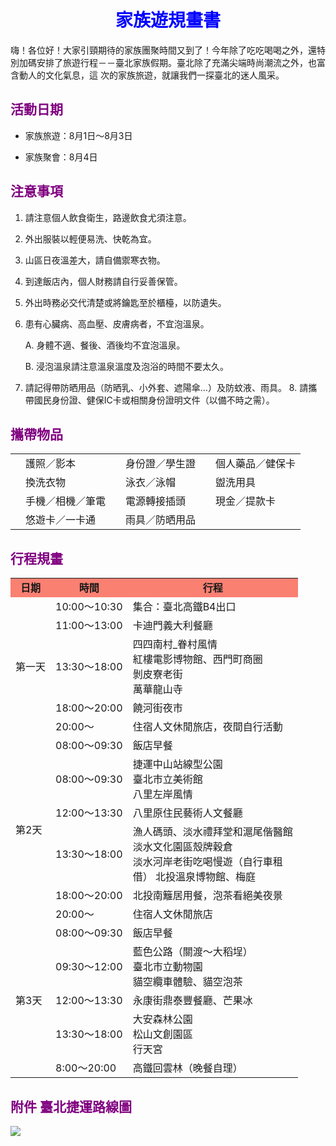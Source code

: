 <h1 align="center"><span style="color:blue">家族遊規畫書</span></h1>

嗨！各位好！大家引頸期待的家族團聚時間又到了！今年除了吃吃喝喝之外，還特別加碼安排了旅遊行程－－臺北家族假期。臺北除了充滿尖端時尚潮流之外，也富含動人的文化氣息，這 次的家族旅遊，就讓我們一探臺北的迷人風采。 

## <span style="color:purple">**活動日期**</span> 

- 家族旅遊：8月1日～8月3日 

- 家族聚會：8月4日 

## <span style="color:purple">**注意事項**</span> 

1. 請注意個人飲食衛生，路邊飲食尤須注意。 

2. 外出服裝以輕便易洗、快乾為宜。 

3. 山區日夜溫差大，請自備禦寒衣物。

4. 到達飯店內，個人財務請自行妥善保管。 

5. 外出時務必交代清楚或將鑰匙至於櫃檯，以防遺失。

6. 患有心臟病、高血壓、皮膚病者，不宜泡溫泉。 

      A. 身體不適、餐後、酒後均不宜泡溫泉。 

      B. 浸泡溫泉請注意溫泉溫度及泡浴的時間不要太久。 

7. 請記得帶防晒用品（防晒乳、小外套、遮陽傘…）及防蚊液、雨具。 8. 請攜帶國民身份證、健保IC卡或相關身份證明文件（以備不時之需）。 

## <span style="color:purple">**攜帶物品**</span> 

<table>
	<tr>
		<td></td>
		<td>護照／影本</td>
		<td></td>
		<td>身份證／學生證</td>
		<td></td>
		<td>個人藥品／健保卡</td>
	</tr>
	<tr>
		<td></td>
		<td>換洗衣物</td>
		<td></td>
		<td>泳衣／泳帽</td>
		<td></td>
		<td>盥洗用具</td>
	</tr>
	<tr>
		<td></td>
		<td>手機／相機／筆電</td>
		<td></td>
		<td>電源轉接插頭</td>
		<td></td>
		<td>現金／提款卡</td>
	</tr>
	<tr>
		<td></td>
		<td>悠遊卡／一卡通</td>
		<td></td>
		<td>雨具／防晒用品</td>
		<td></td>
		<td></td>
	</tr>
</table>


## <span style="color:purple">**行程規畫**</span> 

<table>
	<tr style="background-color:#FA8072;font-weight:bold">
		<td><center>日期</center></td>
		<td><center>時間</center></td>
		<td><center>行程</center></td>
	</tr>
	<tr>
		<td rowspan="5">第一天</td>
		<td>10:00～10:30 </td>
		<td>集合：臺北高鐵B4出口 </td>
	</tr>
	<tr>
		<td>11:00～13:00</td>
		<td>卡迪門義大利餐廳</td>
	</tr>
	<tr>
		<td>13:30～18:00 </td>
		<td>四四南村_眷村風情<br>紅樓電影博物館、西門町商圈<br>剝皮寮老街<br>萬華龍山寺<br></td>
	</tr>
	<tr>
		<td>18:00～20:00 </td>
		<td>饒河街夜市</td>
	</tr>
	<tr>
		<td>20:00～</td>
		<td>住宿人文休閒旅店，夜間自行活動</td>
	<tr>
		<td rowspan="6"> 第2天</td>
		<td>08:00～09:30</td>
		<td>飯店早餐</td>
	</tr>
	<tr>
		<td>08:00～09:30 </td>
		<td>捷運中山站線型公園<br>臺北市立美術館<br>八里左岸風情
	</tr>
	<tr>
		<td>12:00～13:30</td>
		<td>八里原住民藝術人文餐廳</td>
	</tr>
	<tr>
		<td>13:30～18:00 </td>
		<td>漁人碼頭、淡水禮拜堂和滬尾偕醫館 <br>淡水文化園區殼牌穀倉 <br>淡水河岸老街吃喝慢遊（自行車租<br>借） 北投溫泉博物館、梅庭
	</tr>
	<tr>
		<td>18:00～20:00 </td>
		<td>北投南籬居用餐，泡茶看絕美夜景</td>
	</tr>
	<tr>
		<td>20:00～ </td>
		<td>住宿人文休閒旅店</td>
	</tr>
	<tr>
		<td rowspan="5">第3天 </td>
		<td>08:00～09:30</td>
		<td>飯店早餐</td>
	</tr>
	<tr>
		<td>09:30～12:00 </td>
		<td>藍色公路（關渡～大稻埕）<br>臺北市立動物園 <br>貓空纜車體驗、貓空泡茶
	</tr>
	<tr>
		<td>12:00～13:30 </td>
		<td>永康街鼎泰豐餐廳、芒果冰</td>
	</tr>
	<tr>
		<td>13:30～18:00 </td>
		<td>大安森林公園<br>松山文創園區<br>行天宮
	</tr>
	<tr>
		<td>8:00～20:00 </td>
		<td>高鐵回雲林（晚餐自理）</td>
	</tr>
</table>
			
## <span style="color:purple">**附件 臺北捷運路線圖**</span> 

![](https://i.loli.net/2021/05/28/aOtGv4g1USV8RnX.png)

